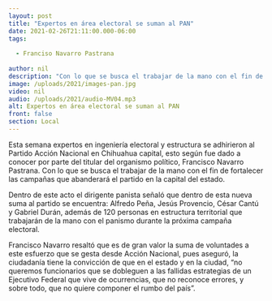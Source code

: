 ```yaml
---
layout: post
title: "Expertos en área electoral se suman al PAN"
date: 2021-02-26T21:11:00.000-06:00
tags:
  
  - Franciso Navarro Pastrana
  
author: nil
description: "Con lo que se busca el trabajar de la mano con el fin de fortalecer las campañas que abanderará el partido en la capital del estado."
image: /uploads/2021/images-pan.jpg
video: nil
audio: /uploads/2021/audio-MV04.mp3
alt: Expertos en área electoral se suman al PAN
front: false
section: Local
---
```


Esta semana expertos en ingeniería electoral y estructura se adhirieron al Partido Acción Nacional en Chihuahua capital, esto según fue dado a conocer por parte del titular del organismo político, Francisco Navarro Pastrana. Con lo que se busca el trabajar de la mano con el fin de fortalecer las campañas que abanderará el partido en la capital del estado.

Dentro de este acto el dirigente panista señaló que dentro de esta nueva suma al partido se encuentra: Alfredo Peña, Jesús Provencio, César Cantú y Gabriel Durán, además de 120 personas en estructura territorial que trabajarán de la mano con el panismo durante la próxima campaña electoral.

Francisco Navarro resaltó que es de gran valor la suma de voluntades a este esfuerzo que se gesta desde Acción Nacional, pues aseguró, la ciudadanía tiene la convicción de que en el estado y en la ciudad, “no queremos funcionarios que se dobleguen a las fallidas estrategias de un Ejecutivo Federal que vive de ocurrencias, que no reconoce errores, y sobre todo, que no quiere componer el rumbo del país”.
